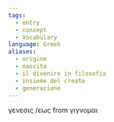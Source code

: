 ```yaml
---
tags:
  - entry
  - concept
  - Vocabulary
language: Greek
aliases:
  - origine
  - nascita
  - il divenire in filosofia
  - insieme del creato
  - generazione
---
```


γενεσις /εως
from γιγνομαι
